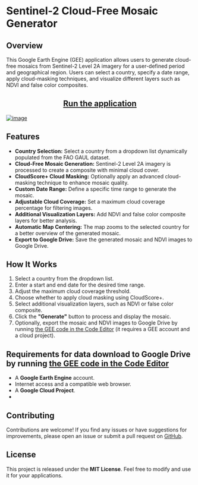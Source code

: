 # Sentinel-2 Cloud-Free Mosaic Generator

## Overview
This Google Earth Engine (GEE) application allows users to generate cloud-free mosaics from Sentinel-2 Level 2A imagery for a user-defined period and geographical region. 
Users can select a country, specify a date range, apply cloud-masking techniques, and visualize different layers such as NDVI and false color composites.

<h2 align="center"> <a href="https://danielp.users.earthengine.app/view/sentinel2-cloudfree-mosaic-generator">Run the application</a> </h2>

[![image](https://github.com/user-attachments/assets/ef929d59-1280-4257-bed7-7452738ab67c)](https://danielp.users.earthengine.app/view/sentinel2-cloudfree-mosaic-generator)


## Features
- **Country Selection:** Select a country from a dropdown list dynamically populated from the FAO GAUL dataset.
- **Cloud-Free Mosaic Generation:** Sentinel-2 Level 2A imagery is processed to create a composite with minimal cloud cover.
- **CloudScore+ Cloud Masking:** Optionally apply an advanced cloud-masking technique to enhance mosaic quality.
- **Custom Date Range:** Define a specific time range to generate the mosaic.
- **Adjustable Cloud Coverage:** Set a maximum cloud coverage percentage for filtering images.
- **Additional Visualization Layers:** Add NDVI and false color composite layers for better analysis.
- **Automatic Map Centering:** The map zooms to the selected country for a better overview of the generated mosaic.
- **Export to Google Drive:** Save the generated mosaic and NDVI images to Google Drive.

## How It Works
1. Select a country from the dropdown list.
2. Enter a start and end date for the desired time range.
3. Adjust the maximum cloud coverage threshold.
4. Choose whether to apply cloud masking using CloudScore+.
5. Select additional visualization layers, such as NDVI or false color composite.
6. Click the **"Generate"** button to process and display the mosaic.
7. Optionally, export the mosaic and NDVI images to Google Drive by running [the GEE code in the Code Editor](https://code.earthengine.google.com/6c515edd7192668ccf73e5b7635aeee2) (it requires a GEE account and a cloud project).

## Requirements for data download to Google Drive by running [the GEE code in the Code Editor](https://code.earthengine.google.com/6c515edd7192668ccf73e5b7635aeee2)
- A **Google Earth Engine** account.
- Internet access and a compatible web browser.
- A **Google Cloud Project**.
- 
## Contributing
Contributions are welcome! If you find any issues or have suggestions for improvements, please open an issue or submit a pull request on [GitHub](https://github.com/palubad/S2-Mosaic-Generator).

## License
This project is released under the **MIT License**. Feel free to modify and use it for your applications.
